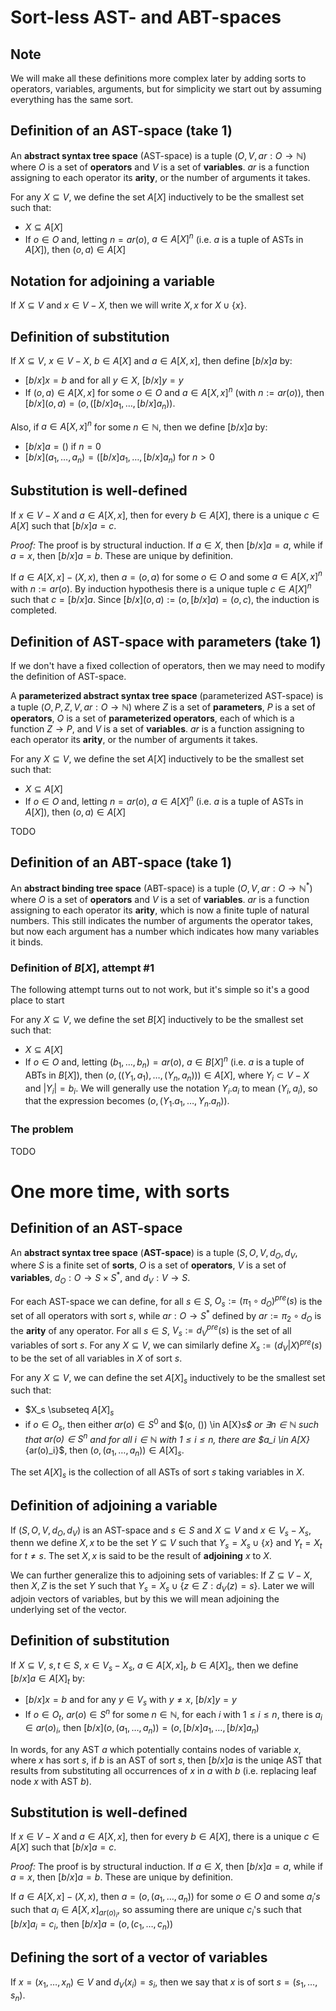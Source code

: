 # Sort-less AST- and ABT-spaces
## Note
We will make all these definitions more complex later by adding sorts to operators, variables, arguments, but for simplicity we start out by assuming everything has the same sort.

## Definition of an AST-space (take 1)
An **abstract syntax tree space** (AST-space) is a tuple $(O, V, ar: O \to \mathbb{N})$ where $O$ is a set of **operators** and $V$ is a set of **variables**. $ar$ is a function assigning to each operator its **arity**, or the number of arguments it takes.

For any $X \subseteq V$, we define the set $A[X]$ inductively to be the smallest set such that:

 - $X \subseteq A[X]$
 - If $o \in O$ and, letting $n = ar(o)$, $a \in A[X]^n$ (i.e. $a$ is a tuple of ASTs in $A[X]$), then $(o, a) \in A[X]$


## Notation for adjoining a variable
If $X \subseteq V$ and $x \in V - X$, then we will write $X,x$ for $X \cup \{x\}$.


## Definition of substitution
If $X \subseteq V$, $x \in V - X$, $b \in A[X]$ and $a \in A[X,x]$, then define $[b/x]a$ by:

 - $[b/x]x = b$ and for all $y \in X$, $[b/x]y = y$
 - If $(o, a) \in A[X,x]$ for some $o \in O$ and $a \in A[X,x]^n$ (with $n := ar(o)$), then $[b/x](o, a) = (o, ([b/x]a_1, \ldots, [b/x]a_n))$.

Also, if $a \in A[X,x]^n$ for some $n \in \mathbb{N}$, then we define $[b/x]a$ by:

 - $[b/x]a = ()$ if $n = 0$
 - $[b/x](a_1, \ldots, a_n) = ([b/x]a_1, \ldots, [b/x]a_n)$ for $n > 0$


## Substitution is well-defined
If $x \in V - X$ and $a \in A[X,x]$, then for every $b \in A[X]$, there is a unique $c \in A[X]$ such that $[b/x]a = c$.

*Proof:* The proof is by structural induction. If $a \in X$, then $[b/x]a = a$, while if $a = x$, then $[b/x]a = b$. These are unique by definition. 

If $a \in A[X,x] - (X,x)$, then $a = (o, a)$ for some $o \in O$ and some $a \in A[X,x]^n$ with $n := ar(o)$. By induction hypothesis there is a unique tuple  $c \in A[X]^n$ such that $c = [b/x]a$. Since $[b/x] (o, a) := (o, [b/x]a) = (o, c)$, the induction is completed.


## Definition of AST-space with parameters (take 1)
If we don't have a fixed collection of operators, then we may need to modify the definition of AST-space.

A **parameterized abstract syntax tree space** (parameterized AST-space) is a tuple $(O, P, Z, V, ar: O \to \mathbb{N})$ where $Z$ is a set of **parameters**, $P$ is a set of **operators**, $O$ is a set of **parameterized operators**, each of which is a function $Z \to P$, and $V$ is a set of **variables**. $ar$ is a function assigning to each operator its **arity**, or the number of arguments it takes.

For any $X \subseteq V$, we define the set $A[X]$ inductively to be the smallest set such that:

 - $X \subseteq A[X]$
 - If $o \in O$ and, letting $n = ar(o)$, $a \in A[X]^n$ (i.e. $a$ is a tuple of ASTs in $A[X]$), then $(o, a) \in A[X]$

TODO


## Definition of an ABT-space (take 1)
An **abstract binding tree space** (ABT-space) is a tuple $(O, V, ar: O \to \mathbb{N}^{\ast})$ where $O$ is a set of **operators** and $V$ is a set of **variables**. $ar$ is a function assigning to each operator its **arity**, which is now a finite tuple of natural numbers. This still indicates the number of arguments the operator takes, but now each argument has a number which indicates how many variables it binds.

### Definition of $B[X]$, attempt #1
The following attempt turns out to not work, but it's simple so it's a good place to start

For any $X \subseteq V$, we define the set $B[X]$ inductively to be the smallest set such that:

 - $X \subseteq A[X]$
 - If $o \in O$ and, letting $(b_1, \ldots, b_n) = ar(o)$, $a \in B[X]^n$ (i.e. $a$ is a tuple of ABTs in $B[X]$), then $(o, ((Y_1, a_1), \ldots, (Y_n, a_n))) \in A[X]$, where $Y_i \subset V - X$ and $|Y_i| = b_i$. We will generally use the notation $Y_i . a_i$ to mean $(Y_i, a_i)$, so that the expression becomes $(o, (Y_1 . a_1, \ldots, Y_n . a_n))$.


### The problem
TODO


# One more time, with sorts

## Definition of an AST-space
An **abstract syntax tree space** (**AST-space**) is a tuple $(S, O, V, d_O, d_V$, where $S$ is a finite set of **sorts**, $O$ is a set of **operators**, $V$ is a set of **variables**, $d_O: O \to S \times S^{\ast}$, and $d_V: V \to S$.

For each AST-space we can define, for all $s \in S$, $O_s := (\pi_1 \circ d_O)^{pre}(s)$ is the set of all operators with sort $s$, while $ar: O \to S^{\ast}$ defined by $ar := \pi_2 \circ d_O$ is the **arity** of any operator. For all $s \in S$, $V_s := d_V^{pre}(s)$ is the set of all variables of sort $s$. For any $X \subseteq V$, we can similarly define $X_s := (d_V | X)^{pre}(s)$ to be the set of all variables in $X$ of sort $s$.

For any $X \subseteq V$, we can define the set $A[X]_s$ inductively to be the smallest set such that:

 - $X_s \subseteq $A[X]_s$
 - if $o \in O_s$, then either $ar(o) \in S^0$ and $(o, ()) \in A[X}_s$ or $\exists n \in \mathbb{N}$ such that $ar(o) \in S^n$ and for all $i \in \mathbb{N}$ with $1 \leq i \leq n$, there are $a_i \in A[X}_{ar(o)_i}$, then $(o, (a_1, \ldots, a_n)) \in A[X]_s$.

The set $A[X]_s$ is the collection of all ASTs of sort $s$ taking variables in $X$.


## Definition of adjoining a variable
If $(S, O, V, d_O, d_V)$ is an AST-space and $s \in S$ and $X \subseteq V$ and $x \in V_s - X_s$, thenn we define $X,x$ to be the set $Y \subseteq V$ such that $Y_s = X_s \cup \{x\}$ and $Y_t = X_t$ for $t \neq s$. The set $X,x$ is said to be the result of **adjoining** $x$ to $X$.

We can further generalize this to adjoining sets of variables: If $Z \subseteq V - X$, then $X,Z$ is the set $Y$ such that $Y_s = X_s \cup \{z \in Z : d_V(z) = s\}$. Later we will adjoin vectors of variables, but by this we will mean adjoining the underlying set of the vector.


## Definition of substitution
If $X \subseteq V$, $s,t \in S$, $x \in V_s - X_s$, $a \in A[X,x]_t$,  $b \in A[X]_s$, then we define $[b/x]a \in A[X]_t$ by:

 - $[b/x]x = b$ and for any $y \in V_s$ with $y \neq x$, $[b/x]y = y$
 - If $o \in O_t$, $ar(o) \in S^n$ for some $n \in \mathbb{N}$, for each $i$ with $1 \leq i \leq n$, there is $a_i \in ar(o)_i$, then $[b/x](o, (a_1, \ldots, a_n)) = (o, [b/x]a_1, \ldots, [b/x]a_n)$

In words, for any AST $a$ which potentially contains nodes of variable $x$, where $x$ has sort $s$, if $b$ is an AST of sort $s$, then $[b/x]a$ is the uniqe AST that results from substituting all occurrences of $x$ in $a$ with $b$ (i.e. replacing leaf node $x$ with AST $b$).


## Substitution is well-defined
If $x \in V - X$ and $a \in A[X,x]$, then for every $b \in A[X]$, there is a unique $c \in A[X]$ such that $[b/x]a = c$.

*Proof:* The proof is by structural induction. If $a \in X$, then $[b/x]a = a$, while if $a = x$, then $[b/x]a = b$. These are unique by definition. 

If $a \in A[X,x] - (X,x)$, then $a = (o, (a_1, \ldots, a_n))$ for some $o \in O$ and some $a_i's$ such that $a_i \in A[X,x]_{ar(o)_i}$, so assuming there are unique $c_i$'s such that $[b/x] a_i = c_i$, then $[b/x]a = (o, (c_1, \ldots, c_n))$


## Defining the sort of a vector of variables
If $x = (x_1, \ldots, x_n) \in V$ and $d_V(x_i) = s_i$, then we say that $x$ is of sort $s = (s_1, \ldots, s_n)$.
